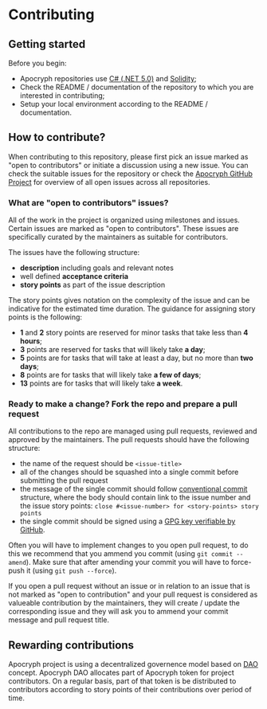 # Contributing

## Getting started
Before you begin:
- Apocryph repositories use [C# (.NET 5.0)](https://dotnet.microsoft.com/download) and [Solidity](https://ethereum.org/en/developers/local-environment/);
- Check the README / documentation of the repository to which you are interested in contributing;
- Setup your local environment according to the README / documentation.

## How to contribute?
When contributing to this repository, please first pick an issue marked as "open to contributors" or initiate a discussion using a new issue. You can check the suitable issues for the repository or check the [Apocryph GitHub Project](https://github.com/orgs/comrade-coop/projects/1) for overview of all open issues across all repositories.

### What are "open to contributors" issues?
All of the work in the project is organized using milestones and issues. Certain issues are marked as "open to contributors". These issues are specifically curated by the maintainers as suitable for contributors. 

The issues have the following structure:
- **description** including goals and relevant notes
- well defined **acceptance criteria**
- **story points** as part of the issue description

The story points gives notation on the complexity of the issue and can be indicative for the estimated time duration. The guidance for assigning story points is the following:
- **1** and **2** story points are reserved for minor tasks that take less than **4 hours**;
- **3** points are reserved for tasks that will likely take **a day**;
- **5** points are for tasks that will take at least a day, but no more than **two days**;
- **8** points are for tasks that will likely take **a few of days**;
- **13** points are for tasks that will likely take **a week**.

### Ready to make a change? Fork the repo and prepare a pull request
All contributions to the repo are managed using pull requests, reviewed and approved by the maintainers. The pull requests should have the following structure:
- the name of the request should be `<issue-title>`
- all of the changes should be squashed into a single commit before submitting the pull request
- the message of the single commit should follow [conventional commit](https://www.conventionalcommits.org/en/v1.0.0/) structure, where the body should contain link to the issue number and the issue story points: `close #<issue-number> for <story-points> story points`  
- the single commit should be signed using a [GPG key verifiable by GitHub](https://docs.github.com/en/github/authenticating-to-github/managing-commit-signature-verification/signing-commits).

Often you will have to implement changes to you open pull request, to do this we recommend that you ammend you commit (using `git commit --amend`). 
Make sure that after amending your commit you will have to force-push it (using `git push --force`).

If you open a pull request without an issue or in relation to an issue that is not marked as "open to contribution" and your pull request is considered as valueable contribution by the maintainers, they will create / update the corresponding issue and they will ask you to ammend your commit message and pull request title.

## Rewarding contributions
Apocryph project is using a decentralized governence model based on [DAO](https://en.wikipedia.org/wiki/Decentralized_autonomous_organization) concept. Apocryph DAO allocates part of Apocryph token for project contributors. On a regular basis, part of that token is be distributed to contributors according to story points of their contributions over period of time. 
